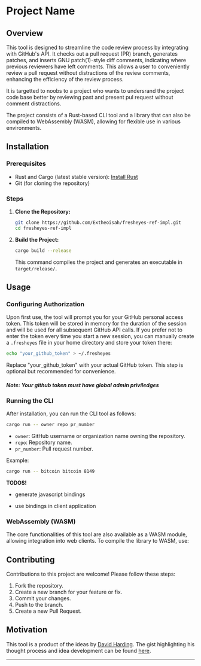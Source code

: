 # Project Name

## Overview

This tool is designed to streamline the code review process by integrating with GitHub's API. It checks out a pull request (PR) branch, generates patches, and inserts GNU patch(1)-style diff comments, indicating where previous reviewers have left comments. This allows a user to conveniently review a pull request without distractions of the review comments, enhancing the efficiency of the review process.

It is targetted to noobs to a project who wants to undersrand the project code base better by reviewing past and present pul request without comment distractions.

The project consists of a Rust-based CLI tool and a library that can also be compiled to WebAssembly (WASM), allowing for flexible use in various environments.

## Installation

### Prerequisites

- Rust and Cargo (latest stable version): [Install Rust](https://www.rust-lang.org/tools/install)
- Git (for cloning the repository)

### Steps

1. **Clone the Repository:**

    ```bash
    git clone https://github.com/Extheoisah/fresheyes-ref-impl.git
    cd fresheyes-ref-impl
    ```

2. **Build the Project:**

    ```bash
    cargo build --release
    ```

    This command compiles the project and generates an executable in `target/release/`.

## Usage

### Configuring Authorization

Upon first use, the tool will prompt you for your GitHub personal access token. This token will be stored in memory for the duration of the session and will be used for all subsequent GitHub API calls. If you prefer not to enter the token every time you start a new session, you can manually create a ```.fresheyes``` file in your home directory and store your token there:

```bash
echo "your_github_token" > ~/.fresheyes
```

Replace "your_github_token" with your actual GitHub token. This step is optional but recommended for convenience.

#### *Note: Your github token must have global admin priviledges*

### Running the CLI

After installation, you can run the CLI tool as follows:

```bash
cargo run -- owner repo pr_number
```

- `owner`: GitHub username or organization name owning the repository.
- `repo`: Repository name.
- `pr_number`: Pull request number.

Example:

```bash
cargo run -- bitcoin bitcoin 8149
```

**TODOS!**

- generate javascript bindings

- use bindings in client application

### WebAssembly (WASM)

The core functionalities of this tool are also available as a WASM module, allowing integration into web clients. To compile the library to WASM, use:

## Contributing

Contributions to this project are welcome! Please follow these steps:

1. Fork the repository.
2. Create a new branch for your feature or fix.
3. Commit your changes.
4. Push to the branch.
5. Create a new Pull Request.

## Motivation

This tool is a product of the ideas by [David Harding](https://gist.github.com/harding). The gist highlighting his thought process and idea development can be found [here](https://gist.github.com/harding/3b4bb6c4cd003d7bf372e13d06f5363f).

---
